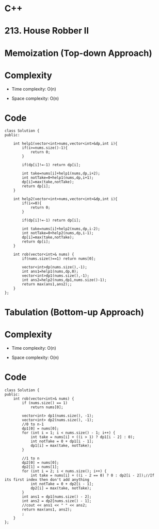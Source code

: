 # C++
<!-- Describe your first thoughts on how to solve this problem. -->
# 213. House Robber II
# Memoization (Top-down Approach)
<!-- Describe your approach to solving the problem. -->
# Complexity
- Time complexity: O(n)
<!-- Add your time complexity here, e.g. $$O(n)$$ -->

- Space complexity: O(n)
<!-- Add your space complexity here, e.g. $$O(n)$$ -->

# Code
```
class Solution {
public:

    int help1(vector<int>nums,vector<int>&dp,int i){
        if(i>=nums.size()-1){
            return 0;
        }

        if(dp[i]!=-1) return dp[i];

        int take=nums[i]+help1(nums,dp,i+2);
        int notTake=0+help1(nums,dp,i+1);
        dp[i]=max(take,notTake);
        return dp[i];
    }

    int help2(vector<int>nums,vector<int>&dp,int i){
        if(i<=0){
            return 0;
        }

        if(dp[i]!=-1) return dp[i];

        int take=nums[i]+help2(nums,dp,i-2);
        int notTake=0+help2(nums,dp,i-1);
        dp[i]=max(take,notTake);
        return dp[i];
    }

    int rob(vector<int>& nums) {
        if(nums.size()==1) return nums[0];
        
        vector<int>dp(nums.size(),-1);
        int ans1=help1(nums,dp,0);
        vector<int>dp1(nums.size(),-1);
        int ans2=help2(nums,dp1,nums.size()-1);
        return max(ans1,ans2);;
    }
};
```
# Tabulation (Bottom-up Approach)
# Complexity
- Time complexity: O(n)
<!-- Add your time complexity here, e.g. $$O(n)$$ -->

- Space complexity: O(n)
<!-- Add your space complexity here, e.g. $$O(n)$$ -->

# Code
```
class Solution {
public:
    int rob(vector<int>& nums) {
        if (nums.size() == 1)
            return nums[0];

        vector<int> dp1(nums.size(), -1);
        vector<int> dp2(nums.size(), -1);
        //0 to n-1
        dp1[0] = nums[0];
        for (int i = 1; i < nums.size() - 1; i++) {
            int take = nums[i] + ((i > 1) ? dp1[i - 2] : 0);
            int notTake = 0 + dp1[i - 1];
            dp1[i] = max(take, notTake);
        }

        //1 to n
        dp2[0] = nums[0];
        dp2[1] = nums[1];
        for (int i = 2; i < nums.size(); i++) {
            int take = nums[i] + ((i - 2 == 0) ? 0 : dp2[i - 2]);//If its first index then don't add anything
            int notTake = 0 + dp2[i - 1];
            dp2[i] = max(take, notTake);
        }
        int ans1 = dp1[nums.size() - 2];
        int ans2 = dp2[nums.size() - 1];
        //cout << ans1 << " " << ans2;
        return max(ans1, ans2);
        ;
    }
};
```
